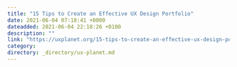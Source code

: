 ```yaml
---
title: "15 Tips to Create an Effective UX Design Portfolio"
date: 2021-06-04 07:18:41 +0000
dateadded: 2021-06-04 22:18:26 +0100
description: ""
link: "https://uxplanet.org/15-tips-to-create-an-effective-ux-design-portfolio-e985365dd9ea?source=rss----819cc2aaeee0---4"
category:
directory: _directory/ux-planet.md
---
```

